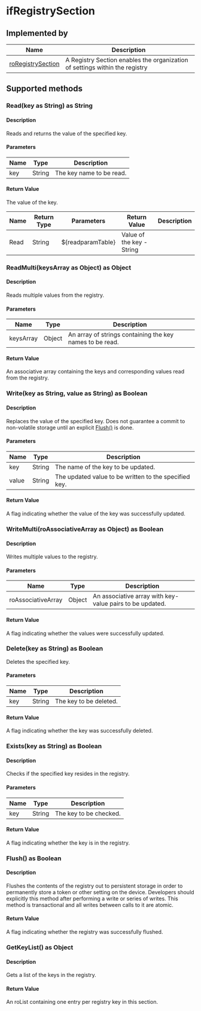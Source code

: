 ifRegistrySection
=================

Implemented by
--------------

| Name | Description |
| --- | --- |
| [roRegistrySection](/docs/references/brightscript/components/roregistrysection.md "roRegistrySection") | A Registry Section enables the organization of settings within the registry |

Supported methods
-----------------

### Read(key as String) as String

#### Description

Reads and returns the value of the specified key.

#### Parameters

| Name | Type | Description |
| --- | --- | --- |
| key | String | The key name to be read. |

#### Return Value

The value of the key.

| Name | Return Type | Parameters | Return Value | Description |
| --- | --- | --- | --- | --- |
| Read | String | ${readparamTable} | Value of the key - String |     |

### ReadMulti(keysArray as Object) as Object

#### Description

Reads multiple values from the registry.

#### Parameters

| Name | Type | Description |
| --- | --- | --- |
| keysArray | Object | An array of strings containing the key names to be read. |

#### Return Value

An associative array containing the keys and corresponding values read from the registry.

### Write(key as String, value as String) as Boolean

#### Description

Replaces the value of the specified key. Does not guarantee a commit to non-volatile storage until an explicit [Flush()](#flush-as-boolean) is done.

#### Parameters

| Name | Type | Description |
| --- | --- | --- |
| key | String | The name of the key to be updated. |
| value | String | The updated value to be written to the specified key. |

#### Return Value

A flag indicating whether the value of the key was successfully updated.

### WriteMulti(roAssociativeArray as Object) as Boolean

#### Description

Writes multiple values to the registry.

#### Parameters

| Name | Type | Description |
| --- | --- | --- |
| roAssociativeArray | Object | An associative array with key-value pairs to be updated. |

#### Return Value

A flag indicating whether the values were successfully updated.

### Delete(key as String) as Boolean

Deletes the specified key.

#### Parameters

| Name | Type | Description |
| --- | --- | --- |
| key | String | The key to be deleted. |

#### Return Value

A flag indicating whether the key was successfully deleted.

### Exists(key as String) as Boolean

#### Description

Checks if the specified key resides in the registry.

#### Parameters

| Name | Type | Description |
| --- | --- | --- |
| key | String | The key to be checked. |

#### Return Value

A flag indicating whether the key is in the registry.

### Flush() as Boolean

#### Description

Flushes the contents of the registry out to persistent storage in order to permanently store a token or other setting on the device. Developers should explicitly this method after performing a write or series of writes. This method is transactional and all writes between calls to it are atomic.

#### Return Value

A flag indicating whether the registry was successfully flushed.

### GetKeyList() as Object

#### Description

Gets a list of the keys in the registry.

#### Return Value

An roList containing one entry per registry key in this section.